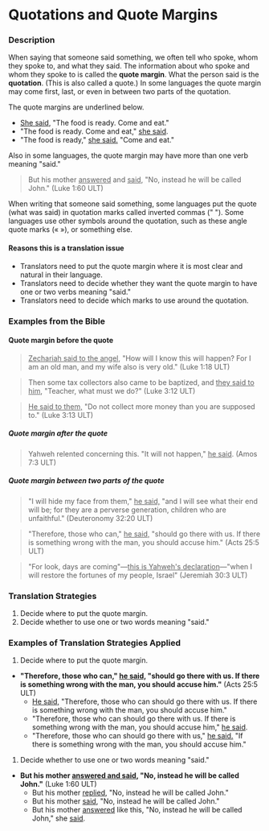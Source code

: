 # Quotations and Quote Margins #



### Description

When saying that someone said something, we often tell who spoke, whom they spoke to, and what they said. The information about who spoke and whom they spoke to is called the **quote margin**. What the person said is the **quotation**. (This is also called a quote.) In some languages the quote margin may come first, last, or even in between two parts of the quotation.

The quote margins are underlined below.

* <u>She said</u>, "The food is ready. Come and eat."
* "The food is ready. Come and eat," <u>she said</u>.
* "The food is ready," <u>she said.</u> "Come and eat."

Also in some languages, the quote margin may have more than one verb meaning "said."

>But his mother <u>answered</u> and <u>said</u>, "No, instead he will be called John." (Luke 1:60 ULT)

When writing that someone said something, some languages put the quote (what was said) in quotation marks called inverted commas (" "). Some languages use other symbols around the quotation, such as these angle quote marks (« »), or something else.

#### Reasons this is a translation issue

* Translators need to put the quote margin where it is most clear and natural in their language.
* Translators need to decide whether they want the quote margin to have one or two verbs meaning "said."
* Translators need to decide which marks to use around the quotation.

### Examples from the Bible

#### Quote margin before the quote

><u>Zechariah said to the angel</u>, "How will I know this will happen? For I am an old man, and my wife also is very old."  (Luke 1:18 ULT)

<blockquote>Then some tax collectors also came to be baptized, and <u>they said to him</u>, "Teacher, what must we do?" (Luke 3:12 ULT)</blockquote>

><u>He said to them,</u> "Do not collect more money than you are supposed to." (Luke 3:13 ULT)

##### Quote margin after the quote

>Yahweh relented concerning this. "It will not happen," <u>he said</u>.  (Amos 7:3 ULT)

##### Quote margin between two parts of the quote

>"I will hide my face from them," <u>he said,</u> "and I will see what their end will be; for they are a perverse generation, children who are unfaithful."  (Deuteronomy 32:20 ULT)

<blockquote>"Therefore, those who can," <u>he said,</u> "should go there with us. If there is something wrong with the man, you should accuse him."  (Acts 25:5 ULT)</blockquote>

>"For look, days are coming"—<u>this is Yahweh's declaration</u>—"when I will restore the fortunes of my people, Israel"  (Jeremiah 30:3 ULT)

### Translation Strategies

1. Decide where to put the quote margin.
1. Decide whether to use one or two words meaning "said."

### Examples of Translation Strategies Applied

1. Decide where to put the quote margin.

  * **"Therefore, those who can," <u>he said,</u> "should go there with us. If there is something wrong with the man, you should accuse him."**  (Acts 25:5 ULT)
      * <u>He said,</u> "Therefore, those who can should go there with us. If there is something wrong with the man, you should accuse him."
      * "Therefore, those who can should go there with us. If there is something wrong with the man, you should accuse him," <u>he said</u>.
      * "Therefore, those who can should go there with us," <u>he said.</u> "If there is something wrong with the man, you should accuse him."

1. Decide whether to use one or two words meaning "said."

  * **But his mother <u>answered and said</u>, "No, instead he will be called John."** (Luke 1:60 ULT)
      * But his mother <u>replied</u>, "No, instead he will be called John."
      * But his mother <u>said</u>, "No, instead he will be called John."
      * But his mother <u>answered</u> like this, "No, instead he will be called John," she <u>said</u>.

